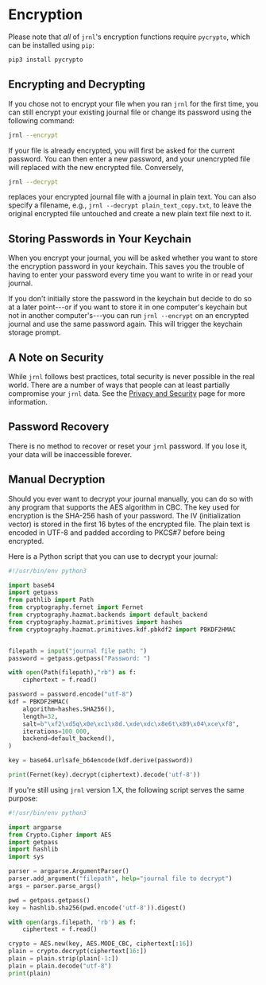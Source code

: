 # Encryption

Please note that _all_ of `jrnl`'s encryption functions require `pycrypto`,
which can be installed using `pip`:

```sh
pip3 install pycrypto
```

## Encrypting and Decrypting

If you chose not to encrypt your file when you ran `jrnl` for the first time,
you can still encrypt your existing journal file or change its password using
the following command:

``` sh
jrnl --encrypt
```

If your file is already encrypted, you will first be asked for the current
password. You can then enter a new password, and your unencrypted file will
replaced with the new encrypted file. Conversely,

``` sh
jrnl --decrypt
```

replaces your encrypted journal file with a journal in plain text. You can also
specify a filename, e.g., `jrnl --decrypt plain_text_copy.txt`, to leave the
original encrypted file untouched and create a new plain text file next to it.

## Storing Passwords in Your Keychain

When you encrypt your journal, you will be asked whether you want to store the
encryption password in your keychain. This saves you the trouble of having to
enter your password every time you want to write in or read your journal.

If you don't initially store the password in the keychain but decide to do so at
a later point---or if you want to store it in one computer's keychain but not in
another computer's---you can run `jrnl --encrypt` on an encrypted journal and
use the same password again. This will trigger the keychain storage prompt.

## A Note on Security

While `jrnl` follows best practices, total security is never possible in the
real world. There are a number of ways that people can at least partially
compromise your `jrnl` data. See the [Privacy and Security](./security.md) page
for more information.

## Password Recovery

There is no method to recover or reset your `jrnl` password. If you lose it,
your data will be inaccessible forever.

## Manual Decryption

Should you ever want to decrypt your journal manually, you can do so with any
program that supports the AES algorithm in CBC. The key used for encryption is
the SHA-256 hash of your password. The IV (initialization vector) is stored in
the first 16 bytes of the encrypted file. The plain text is encoded in UTF-8 and
padded according to PKCS\#7 before being encrypted.

Here is a Python script that you can use to decrypt your journal:

``` python
#!/usr/bin/env python3

import base64
import getpass
from pathlib import Path
from cryptography.fernet import Fernet
from cryptography.hazmat.backends import default_backend
from cryptography.hazmat.primitives import hashes
from cryptography.hazmat.primitives.kdf.pbkdf2 import PBKDF2HMAC


filepath = input("journal file path: ")
password = getpass.getpass("Password: ")

with open(Path(filepath),"rb") as f:
    ciphertext = f.read()

password = password.encode("utf-8")
kdf = PBKDF2HMAC(
    algorithm=hashes.SHA256(),
    length=32,
    salt=b"\xf2\xd5q\x0e\xc1\x8d.\xde\xdc\x8e6t\x89\x04\xce\xf8",
    iterations=100_000,
    backend=default_backend(),
)

key = base64.urlsafe_b64encode(kdf.derive(password))

print(Fernet(key).decrypt(ciphertext).decode('utf-8'))
```

If you're still using `jrnl` version 1.X, the following script serves the same
purpose:

``` python
#!/usr/bin/env python3

import argparse
from Crypto.Cipher import AES
import getpass
import hashlib
import sys

parser = argparse.ArgumentParser()
parser.add_argument("filepath", help="journal file to decrypt")
args = parser.parse_args()

pwd = getpass.getpass()
key = hashlib.sha256(pwd.encode('utf-8')).digest()

with open(args.filepath, 'rb') as f:
    ciphertext = f.read()

crypto = AES.new(key, AES.MODE_CBC, ciphertext[:16])
plain = crypto.decrypt(ciphertext[16:])
plain = plain.strip(plain[-1:])
plain = plain.decode("utf-8")
print(plain)
```
